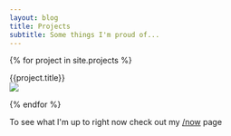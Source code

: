 ```yaml
---
layout: blog
title: Projects
subtitle: Some things I'm proud of...
---
```


{% for project in site.projects %}

<div class="projectbox" style="background: 
linear-gradient(
rgba(0, 0, 0, 0.5),
rgba(0, 0, 0, 0.5)
),
url({{project.heroimage}});">
<a href="{{project.url}}"><div class="projectinner"></div></a></div><div class="projecttitle">{{project.title}}</div>

<div class="projectdiv">
<img src="{{project.heroimage}}" />
</div>


{% endfor %}

To see what I'm up to right now check out my [/now](/now) page
